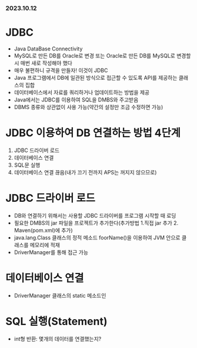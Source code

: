 ### 2023.10.12

# JDBC 
- Java DataBase Connectivity
- MySQL로 만든 DB를 Oracle로 변경 또는 Oracle로 만든 DB를 MySQL로 변경할 시 매번 새로 작성해야 했다  
- 매우 불편하니 규격을 만들자! 이것이 JDBC
- Java 프로그램에서 DB에 일관된 방식으로 접근할 수 있도록 API를 제공하는 클래스의 집합
- 데이터베이스에서 자료를 쿼리하거나 업데이트하는 방법을 제공
- Java에서는 JDBC를 이용하여 SQL을 DMBS와 주고받음
- DBMS 종류와 상관없이 사용 가능(약간의 설정만 조금 수정하면 가능)

# JDBC 이용하여 DB 연결하는 방법 4단계
1. JDBC 드라이버 로드
2. 데이터베이스 연결
3. SQL문 실행
4. 데이터베이스 연결 끊음(내가 끄기 전까지 APS는 꺼지지 않으므로)

# JDBC 드라이버 로드
- DB와 연결하기 위해서는 사용할 JDBC 드라이버를 프로그램 시작할 때 로딩
- 필요한 DMBS의 jar 파일을 프로젝트가 추가한다(추가방법 1.직접 jar 추가 2. Maven(pom.xml)에 추가)
- java.lang.Class 클래스의 정적 메소드 foorName()을 이용하여 JVM 안으로 클래스를 메모리에 적재
- DriverManager를 통해 접근 가능

# 데이터베이스 연결
- DriverManager 클래스의 static 메소드인

# SQL 실행(Statement)
- int형 반환: 몇개의 데이터를 연결했는지?
